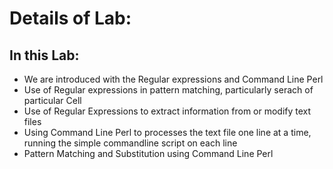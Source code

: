 # Details of Lab:

## In this Lab:

- We are introduced with the Regular expressions and Command Line Perl
- Use of Regular expressions in pattern matching, particularly serach of particular Cell
- Use of Regular Expressions to extract information from or modify text files
- Using Command Line Perl to processes the text file one line at a time, running the simple commandline script on each line
- Pattern Matching and Substitution using Command Line Perl

